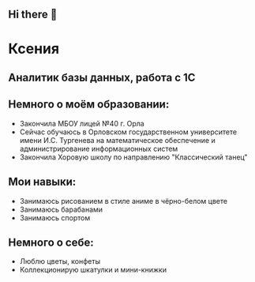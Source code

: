 ## Hi there 👋

<!--
**kseniy-san/kseniy-san** is a ✨ _special_ ✨ repository because its `README.md` (this file) appears on your GitHub profile.

Here are some ideas to get you started:

- 🔭 I’m currently working on ...
- 🌱 I’m currently learning ...
- 👯 I’m looking to collaborate on ...
- 🤔 I’m looking for help with ...
- 💬 Ask me about ...
- 📫 How to reach me: ...
- 😄 Pronouns: ...
- ⚡ Fun fact: ...
-->
# Ксения
## Аналитик базы данных, работа с 1С

## Немного о моём образовании:

- Закончила МБОУ лицей №40 г. Орла 
- Сейчас обучаюсь в Орловском государственном университете имени И.С. Тургенева на математическое обеспечение и администрирование информационных систем
- Закончила Хоровую школу по направлению "Классический танец"

## Мои навыки:

- Занимаюсь рисованием в стиле аниме в чёрно-белом цвете
- Занимаюсь барабанами
- Занимаюсь спортом 

## Немного о себе:

- Люблю цветы, конфеты
- Коллекционирую шкатулки и мини-книжки